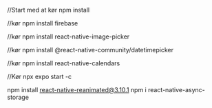 


//Start med at kør 
npm install 

//kør
npm install firebase

//kør
npm install react-native-image-picker

//kør
npm install @react-native-community/datetimepicker

//kør
npm install react-native-calendars

//Kør 
npx expo start -c

npm install react-native-reanimated@3.10.1
npm i react-native-async-storage    


